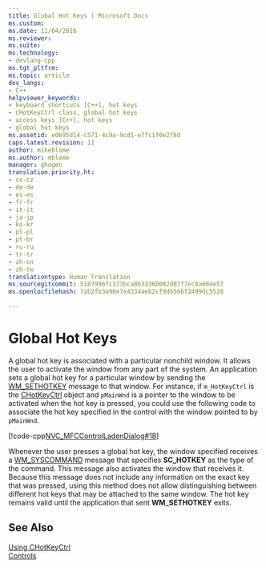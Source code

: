 ```yaml
---
title: Global Hot Keys | Microsoft Docs
ms.custom: 
ms.date: 11/04/2016
ms.reviewer: 
ms.suite: 
ms.technology:
- devlang-cpp
ms.tgt_pltfrm: 
ms.topic: article
dev_langs:
- C++
helpviewer_keywords:
- keyboard shortcuts [C++], hot keys
- CHotKeyCtrl class, global hot keys
- access keys [C++], hot keys
- global hot keys
ms.assetid: e0b95d14-c571-4c9a-9cd1-e7fc1f0e278d
caps.latest.revision: 11
author: mikeblome
ms.author: mblome
manager: ghogen
translation.priority.ht:
- cs-cz
- de-de
- es-es
- fr-fr
- it-it
- ja-jp
- ko-kr
- pl-pl
- pt-br
- ru-ru
- tr-tr
- zh-cn
- zh-tw
translationtype: Human Translation
ms.sourcegitcommit: 5187996fc377bca8633360082d07f7ec8a68ee57
ms.openlocfilehash: 7ab2fb3a90e7e4334aeb2cf9db56bf2499dc5528

---
```

# Global Hot Keys
A global hot key is associated with a particular nonchild window. It allows the user to activate the window from any part of the system. An application sets a global hot key for a particular window by sending the [WM_SETHOTKEY](http://msdn.microsoft.com/library/windows/desktop/ms646284) message to that window. For instance, if `m_HotKeyCtrl` is the [CHotKeyCtrl](../mfc/reference/chotkeyctrl-class.md) object and `pMainWnd` is a pointer to the window to be activated when the hot key is pressed, you could use the following code to associate the hot key specified in the control with the window pointed to by `pMainWnd`.  
  
 [!code-cpp[NVC_MFCControlLadenDialog#18](../mfc/codesnippet/cpp/global-hot-keys_1.cpp)]  
  
 Whenever the user presses a global hot key, the window specified receives a [WM_SYSCOMMAND](http://msdn.microsoft.com/library/windows/desktop/ms646360) message that specifies **SC_HOTKEY** as the type of the command. This message also activates the window that receives it. Because this message does not include any information on the exact key that was pressed, using this method does not allow distinguishing between different hot keys that may be attached to the same window. The hot key remains valid until the application that sent **WM_SETHOTKEY** exits.  
  
## See Also  
 [Using CHotKeyCtrl](../mfc/using-chotkeyctrl.md)   
 [Controls](../mfc/controls-mfc.md)




<!--HONumber=Jan17_HO2-->


